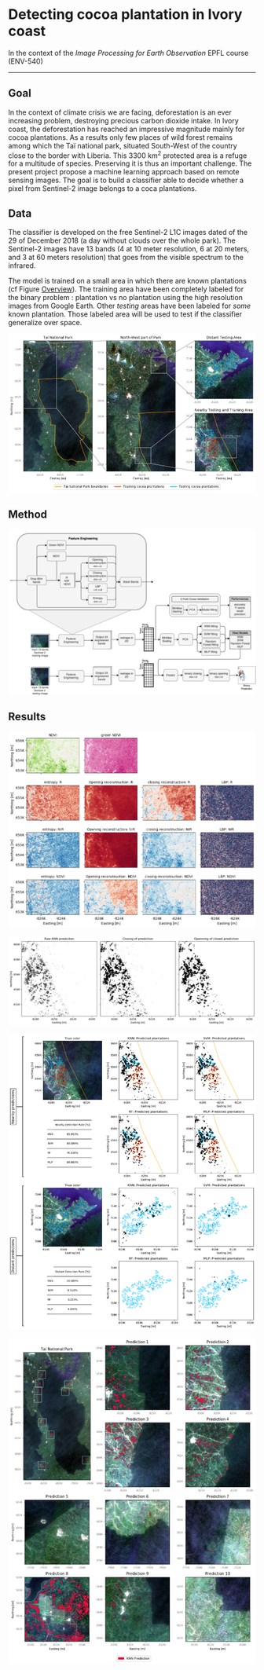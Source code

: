 # Detecting cocoa plantation in Ivory coast

In the context of the _Image Processing for Earth Observation_ EPFL course (ENV-540)

***

## Goal
In the context of climate crisis we are facing, deforestation is an ever increasing problem, destroying precious carbon dioxide intake. In Ivory coast, the deforestation has reached an impressive magnitude mainly for cocoa plantations. As a results only few places of wild forest remains among which the Taï national park, situated South-West of the country close to the border with Liberia. This 3300 km<sup>2</sup> protected area is a refuge for a multitude of species. Preserving it is thus an important challenge. The present project propose a machine learning approach based on remote sensing images. The goal is to build a classifier able to decide whether a pixel from Sentinel-2 image belongs to a coca plantations.

## Data

The classifier is developed on the free Sentinel-2 L1C images dated of the 29 of December 2018 (a day without clouds over the whole park). The Sentinel-2 images have 13 bands (4 at 10 meter resolution, 6 at 20 meters, and 3 at 60 meters resolution) that goes from the visible spectrum to the infrared.

The model is trained on a small area in which there are known plantations (cf Figure [Overview](#overview)). The training area have been completely labeled for the binary problem : plantation vs no plantation using the high resolution images from Google Earth. Other _testing_ areas have been labeled for *some* known plantation. Those labeled area will be used to test if the classifier generalize over space. 

![Overview](Figures/overview.png "Overview")

## Method

![processing scheme](Figures/ProcessingDiagram.png "processing pipeline")

## Results

![Preprocessing](Figures/Feature_Engineered.png "Feature engineering")

![Post-Processing](Figures/PostProcessing_example.png "Morphological Post-Processing")

![Testing predictions](Figures/Tai_testing_prediction.png "Testing predictions")

![predictions](Figures/predictions.png "Predictions")
